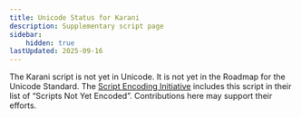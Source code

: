 ```yaml
---
title: Unicode Status for Karani
description: Supplementary script page
sidebar:
    hidden: true
lastUpdated: 2025-09-16
---
```


The Karani script is not yet in Unicode. It is not yet in the Roadmap for the Unicode Standard. The [Script Encoding Initiative](http://www.linguistics.berkeley.edu/sei/) includes this script in their list of “Scripts Not Yet Encoded”. Contributions here may support their efforts.
